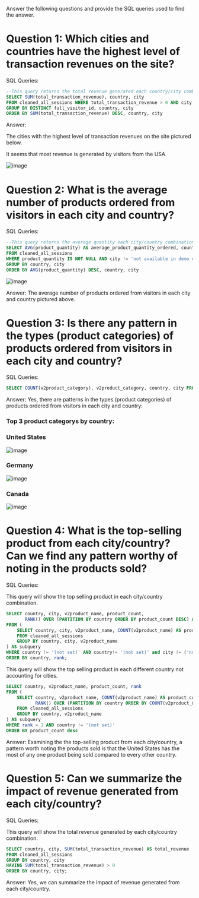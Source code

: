 Answer the following questions and provide the SQL queries used to find the answer.

    
# **Question 1: Which cities and countries have the highest level of transaction revenues on the site?**


SQL Queries:

```sql
--This query returns the total revenue generated each country/city combination.
SELECT SUM(total_transaction_revenue), country, city
FROM cleaned_all_sessions WHERE total_transaction_revenue > 0 AND city != 'not available in demo dataset'
GROUP BY DISTINCT full_visitor_id, country, city
ORDER BY SUM(total_transaction_revenue) DESC, country, city 
 ```

Answer:

The cities with the highest level of transaction revenues on the site pictured below.

It seems that most revenue is generated by visitors from the USA.

![image](https://github.com/Christopher-DSA/SQL-Project/assets/132075292/6c7a12ac-67c5-433e-ba5b-b047a9e738d1)

# **Question 2: What is the average number of products ordered from visitors in each city and country?**


SQL Queries:

```sql
--This query returns the average quantity each city/country combination orders in descending order
SELECT AVG(product_quantity) AS average_product_quantity_ordered, country, city
FROM cleaned_all_sessions
WHERE product_quantity IS NOT NULL AND city != 'not available in demo dataset' AND city != '(not set)'
GROUP BY country, city
ORDER BY AVG(product_quantity) DESC, country, city 
 ```
![image](https://github.com/Christopher-DSA/SQL-Project/assets/132075292/15977c43-0cd9-44c0-9d1b-86f300be640f)


Answer:
The average number of products ordered from visitors in each city and country pictured above.

# **Question 3: Is there any pattern in the types (product categories) of products ordered from visitors in each city and country?**


SQL Queries:

```sql
SELECT COUNT(v2product_category), v2product_category, country, city FROM cleaned_all_sessions WHERE v2product_category IS NOT NULL GROUP BY country, city, v2product_category ORDER BY COUNT(v2product_category) DESC, country, city 
```

Answer:
Yes, there are patterns in the types (product categories) of products ordered from visitors in each city and country:

### Top 3 product categorys by country:

### United States
![image](https://github.com/Christopher-DSA/SQL-Project/assets/132075292/e80a14b8-5409-446c-88a4-52b8cd48c23c)

### Germany
![image](https://github.com/Christopher-DSA/SQL-Project/assets/132075292/cded9821-54eb-45f9-b880-38f5090d8ecb)

### Canada
![image](https://github.com/Christopher-DSA/SQL-Project/assets/132075292/d302c057-5f99-4342-a817-90f2d5f102df)


# **Question 4: What is the top-selling product from each city/country? Can we find any pattern worthy of noting in the products sold?**

SQL Queries:

This query will show the top selling product in each city/country combination.
```sql
SELECT country, city, v2product_name, product_count,
       RANK() OVER (PARTITION BY country ORDER BY product_count DESC) AS rank
FROM (
    SELECT country, city, v2product_name, COUNT(v2product_name) AS product_count
    FROM cleaned_all_sessions
    GROUP BY country, city, v2product_name
) AS subquery
WHERE country != '(not set)' AND country!= '(not set)' and city != ('not available in demo dataset')
ORDER BY country, rank;
```
This query will show the top selling product in each different country not accounting for cities.
```sql
SELECT country, v2product_name, product_count, rank
FROM (
    SELECT country, v2product_name, COUNT(v2product_name) AS product_count,
           RANK() OVER (PARTITION BY country ORDER BY COUNT(v2product_name) DESC) AS rank
    FROM cleaned_all_sessions
    GROUP BY country, v2product_name
) AS subquery
WHERE rank = 1 AND country != '(not set)'
ORDER BY product_count desc
```

Answer:
Examining the the top-selling product from each city/country, a pattern worth noting the products sold is that the United States has the most of any one product being sold compared to every other country.


# **Question 5: Can we summarize the impact of revenue generated from each city/country?**

SQL Queries:

This query will show the total revenue generated by each city/country combination.
``` sql
SELECT country, city, SUM(total_transaction_revenue) AS total_revenue
FROM cleaned_all_sessions
GROUP BY country, city
HAVING SUM(total_transaction_revenue) > 0
ORDER BY country, city;
```

Answer:
Yes, we can summarize the impact of revenue generated from each city/country.




